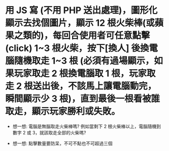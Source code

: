 # 用 JS 寫 (不用 PHP 送出處理)，圖形化顯示去找個圖片，顯示 12 根火柴棒(或蘋果之類的)，每回合使用者可任意點擊 (click) 1~3 根火柴，按下[換人] 後換電腦隨機取走 1~3 根 (必須有過場顯示，如果玩家取走 2 根換電腦取 1 根，玩家取走 2 根送出後，不該馬上讓電腦動完，瞬間顯示少 3 根)，直到最後一根看被誰取走，顯示玩家勝利或失敗。

- 想一想: 電腦是無腦取走火柴棒嗎? 例如當剩下 2 根火柴棒以上，電腦隨機到數字 2 或 3，就該取走全部的火柴嗎?

- 想一想: 點擊數量要防呆，不可不點也不可超過三個
